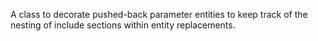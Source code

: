 A class to decorate pushed-back parameter entities to keep track of the nesting of include sections within entity replacements.